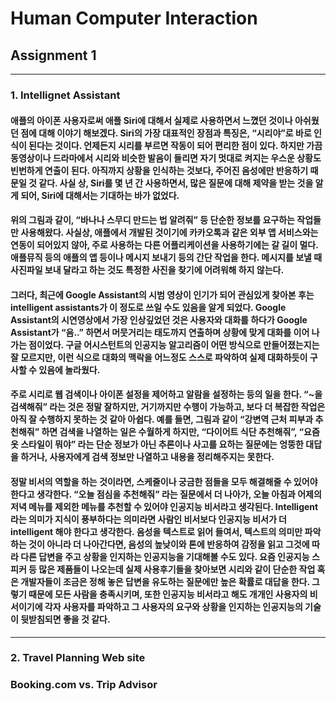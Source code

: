 # Human Computer Interaction  

## Assignment 1  
---  
### 1. Intellignet Assistant  
 
####    애플의 아이폰 사용자로써 애플 Siri에 대해서 실제로 사용하면서 느꼈던 것이나 아쉬웠던 점에 대해 이야기 해보겠다. Siri의 가장 대표적인 장점과 특징은, “시리야”로 바로 인식이 된다는 것이다. 언제든지 시리를 부르면 작동이 되어 편리한 점이 있다. 하지만 가끔 동영상이나 드라마에서 시리와 비슷한 발음이 들리면 자기 멋대로 켜지는 우스운 상황도 빈번하게 연출이 된다. 아직까지 상황을 인식하는 것보다, 주어진 음성에만 반응하기 때문일 것 같다. 사실 상, Siri를 몇 년 간 사용하면서, 많은 질문에 대해 제약을 받는 것을 알게 되어, Siri에 대해서는 기대하는 바가 없었다.  

#### 위의 그림과 같이, “바나나 스무디 만드는 법 알려줘” 등 단순한 정보를 요구하는 작업들만 사용해왔다. 사실상, 애플에서 개발된 것이기에 카카오톡과 같은 외부 앱 서비스와는 연동이 되어있지 않아, 주로 사용하는 다른 어플리케이션을 사용하기에는 갈 길이 멀다. 애플뮤직 등의 애플의 앱 등이나 메시지 보내기 등의 간단 작업을 한다. 메시지를 보낼 때 사진파일 보내 달라고 하는 것도 특정한 사진을 찾기에 어려워해 하지 않는다.  
#### 그러다, 최근에 Google Assistant의 시범 영상이 인기가 되어 관심있게 찾아본 후는 intelligent assistants가 이 정도로 쓰일 수도 있음을 알게 되었다. Google Assistant의 시연영상에서 가장 인상깊었던 것은 사용자와 대화를 하다가 Google Assistant가 “음..” 하면서 머뭇거리는 태도까지 연출하며 상황에 맞게 대화를 이어 나가는 점이었다. 구글 어시스턴트의 인공지능 알고리즘이 어떤 방식으로 만들어졌는지는 잘 모르지만, 이런 식으로 대화의 맥락을 어느정도 스스로 파악하여 실제 대화하듯이 구사할 수 있음에 놀라웠다.   
####  주로 시리로 웹 검색이나 아이폰 설정을 제어하고 알람을 설정하는 등의 일을 한다. “~을 검색해줘” 라는 것은 정말 잘하지만, 거기까지만 수행이 가능하고, 보다 더 복잡한 작업은 아직 잘 수행하지 못하는 것 같아 아쉽다. 예를 들면, 그림과 같이 “강변역 근처 피부과 추천해줘” 하면 검색을 나열하는 일은 수월하게 하지만, “다이어트 식단 추천해줘”, “요즘 옷 스타일이 뭐야” 라는 단순 정보가 아닌 추론이나 사고를 요하는 질문에는 엉뚱한 대답을 하거나, 사용자에게 검색 정보만 나열하고 내용을 정리해주지는 못한다.  
####  정말 비서의 역할을 하는 것이라면, 스케줄이나 궁금한 점들을 모두 해결해줄 수 있어야한다고 생각한다. “오늘 점심을 추천해줘” 라는 질문에서 더 나아가, 오늘 아침과 어제의 저녁 메뉴를 제외한 메뉴를 추천할 수 있어야 인공지능 비서라고 생각된다. Intelligent 라는 의미가 지식이 풍부하다는 의미라면 사람인 비서보다 인공지능 비서가 더 intelligent 해야 한다고 생각한다. 음성을 텍스트로 읽어 들여서, 텍스트의 의미만 파악하는 것이 아니라 더 나아간다면, 음성의 높낮이와 톤에 반응하여 감정을 읽고 그것에 따라 다른 답변을 주고 상황을 인지하는 인공지능을 기대해볼 수도 있다. 요즘 인공지능 스피커 등 많은 제품들이 나오는데 실제 사용후기들을 찾아보면 시리와 같이 단순한 작업 혹은 개발자들이 조금은 정해 놓은 답변을 유도하는 질문에만 높은 확률로 대답을 한다. 그렇기 때문에 모든 사람을 충족시키며, 또한 인공지능 비서라고 해도 개개인 사용자의 비서이기에 각자 사용자를 파악하고 그 사용자의 요구와 상황을 인지하는 인공지능의 기술이 뒷받침되면 좋을 것 같다.  

---
### 2. Travel Planning Web site
### Booking.com vs. Trip Advisor
 
